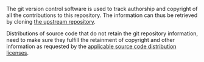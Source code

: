 The git version control software is used to track authorship and copyright of all the contributions to this repository.
The information can thus be retrieved by cloning [the upstream repository](https://gitlab.com/Chips4Makers/c4m-flexcell).

Distributions of source code that do not retain the git repository information, need to make sure they fulfill the retainment of copyright and other information as requested by the [applicable source code distribution licenses](LICENSE.md).
